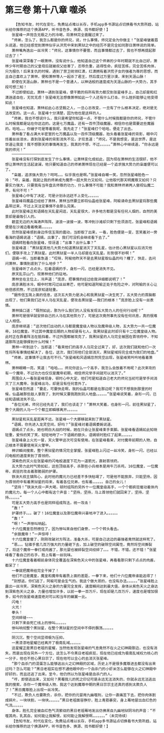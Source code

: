 # 第三卷 第十八章 噬杀
        【告知书友，时代在变化，免费站点难以长存，手机app多书源站点切换看书大势所趋，站长给你推荐的这个换源APP，听书音色多、换源、找书都好使！】
       张星峰一声饱含无极之力的冷喝，将萧林完全震醒过来了。
       “师弟，怎么了，我怎么都是你的师兄，说，什么事情，师兄定会为你做主！”张星峰皱着眉头说道，他已经感觉到萧林似乎从洪荒中来到黑狱之中的经历不是完全如同那日萧林说的简单。
       萧林嘴角逸出一丝冷笑：“师兄，这事情你不要管，而且事情都过去了，我也不想再提起那过去了！”
       张星峰深深看了一眼萧林，没有说什么，他知道自己这个师弟的少年时期就不比自己好，萧林少年时期自己的父皇母后就被叔父给害了，忍辱负重，逃得性命，疯狂苦练，完全苦练肉体，只为报仇！后来复仇的时候，遇到了禁卫统领红潇，红潇拥有着洪荒子女的强者为尊的思想，而且自己喜欢上了萧林，便和萧林等人一起杀了君王，然后度过万里沙漠，来到天涯山脉！
       即使在天涯山脉，萧林也不是一个普通人，以神话般的速度成为天涯山脉的一大势力，其手段可想二知！
       不过即使如此，萧林一遇到张星峰，便干脆的将所有势力都交到张星峰手上，自己却是和红潇逍遥自在，无忧无虑！张星峰无法想像萧林如此一个人还有什么打击，什么挫折能够让他变得如此！
       张星峰也知道，萧林如此心志坚毅之人，一旦心志改变，一旦有了什么根本决定，绝对是无法改变的。这一点，张星峰十分清楚，因为他也是这样的人。
       “师弟，我也不想说什么，我只是希望你知道一点，不管什么时候我都是你的师兄，不管什么时候我都是站在你这边的。这是七万魔晶，还有一百件顶级魔器，相信你也是需要这些魔器的。哈哈。。。你嫂子可是等着我呢，我先走了！”张星峰打个哈哈，便走了出去。
       萧林看了看占满大半密室的七万魔晶以及一百件顶级魔器，抬头看着张星峰的背影，眼中闪烁着丝丝泪水，直到张星峰的背影消失不见，才叹息道：“师兄，不是我想变，是这世界，是这世道让我变！我不想那天的事情再发生，我真的不想，不过。。。。。。”萧林心中继续道，“你永远是我的师兄！”
       ——————————————————
       张星峰没有打探到底发生了什么事情，让萧林变化成如此，因为现在萧林的生活很好，他不想让萧林的生活起波澜，他只要知道自己的师弟萧林现在已经是一个追求强大势力的枭雄便可以了。
       “枭雄，追求强大势力？呵呵。。。似乎我也是啊。”张星峰自嘲一笑，忽然张星峰脸色一冷：“哼，枭雄，我就让我的师弟成为魔界一超大势力又如何，让他取代那天明魔尊又如何？只要实力强大，只要我有当年盘古师尊的功力，什么事情不可能？我和萧林师弟两人傲视仙魔二界，有何不可！”
       张星峰心中有了决定，可是计划永远赶不上变化。。。。。。
       张星峰将魔晶已经给了萧林，萧林当然要立即将仙晶给张星峰，阿榆请命去黑狱星将那些魔晶带过来，不过上天注定事情不会那么完美。
       此时张星峰正和语嫣在天乱星闲逛，天乱星很大，许多地方都是没有任何人烟的，自然的美景却是最吸引人的。
       碧蓝无边的大海涛声阵阵，波浪一波接一波，等冲到沙滩却只剩下些须浪花，张星峰和语嫣便是在沙滩边看着晚潮。。。。。。
       忽然张星峰感到身边传信玉简的震动，当即取了出来，一看，脸色便是一变，苦笑着对一旁看海的语嫣说道：“语嫣，出事了，我们可没机会继续看下去了。”
       语嫣转脸看向张星峰，惊讶道：“出事？出什么事？”
       张星峰道：“黑狱星其他几大势力知道黑狱星消灭了天乱星，估计担心黑狱星以后消灭他们，便联手攻上了黑狱星。此时黑狱星一半人马却是在天乱星。形势很不妙啊！”
       语嫣一听，当即着急道：“哎呀，阿榆他昨天不是去黑狱星取仙晶的吗？糟了，快走，去问问萧林，事情到底到了什么地步？”
       张星峰听了点点头，拉着语嫣的手，身形一闪，已经是消失不见。
       原天乱宗山门，现萧林他们的驻地。
       萧林坐在主位上，冷声道：“庞彦，把事情的经过给我详细都说明了！”
       庞彦满脸冰冷，眼中时常闪过丝丝寒芒，他可是知道阿榆正处于危险之中，对阿榆的关心让他倍感煎熬，不过庞彦知道轻重。
       “据传信玉简上面的信息，这次五大势力是决心和我黑狱星一决生死了，五大势力的首脑都出现了，他们乘我们近半人马在天乱星，便攻击黑狱星——我们的根本！”庞彦脸上没有一丝表情。
       萧林插口道：“既然如此，那为什么我们的人没有发现五大势力人的任何行动呢？”
       萧林可是很早就安排自己的人马在其他势力了，可是这次竟然事先没有任何讯息，真的很难让人相信。
       庞彦继续道：“这次他们出动的人马都是魔皇级人物以及魔帝级人物，五大势力一共一位魔帝，16位魔皇。不过其中魔皇后期的人物却是有七人。我黑狱星此时却只有十二位魔皇级人物。此时正在靠着阵法在抵挡着，不过外围都被攻克了，我黑狱星的人马完全被困在首领府中，不知道那阵法能够撑到什么时候！”
       萧林一听到这个，当即道：“看来他们的高手人马完全过来了，好，这次我们就和他们一次性将所有事情给解决了，各位，这次，我们将他们全部消灭，黑狱星域将完全成为我们的地盘。”
       “师弟，这事情不让我去可不行。”张星峰和风语嫣忽然凭空出现，张星峰笑吟吟地看着萧林。
       萧林眼睛一亮，笑道：“哈哈。。。师兄你这么一个高手，我怎么会放着不用呢？此次来攻的有一个魔帝，不过功力也仅仅是魔帝初期，相信师兄举手间就可以消灭了。”
       周围众人一看张星峰现身，顿时心中大定，他们可是知道自己老大的师兄当初可是举手间消灭了三大魔帝，张星峰出马，却是没有任何意外了。
       张星峰忽然道：“要走，可要快走啊，我的仙晶可都是在那边呢？我可不想我到那里的时候，仙晶被那些敌人拿跑了，到时候又要我跑到别人地盘。。。。。。”张星峰说笑着，身形一闪，已经和语嫣消失不见。
       “各位兄弟，师兄已经先走了，我们也该走了！”萧林大笑着，也身形一闪，前往黑狱星了，整个大殿的人马一个个都立即瞬移离开。。。。。。
       ——————————————————————————————————
       黑狱星和天乱星距离不远，张星峰一个大挪移就来到了黑狱星。
       “语嫣，你先进入龙灵空间，好吗？”张星峰对着语嫣委婉说道。
       语嫣点了点头，她也明白大战的时候，她在只会让张星峰束手束脚。张星峰看语嫣如此知晓轻重，爱怜的笑了笑，轻轻地吻了一下语嫣的额头，语嫣顿时脸红了起来。。。。。。
       张星峰身上火光一冒，天火擎甲这次可没有使用，在张星峰看来，对付魔帝前期的人物，自己根本不需要使用天火擎甲。
       神识瞬间搜索，整个黑狱星的情况完全掌握，张星峰脸上闪过一丝冷笑，身形一闪，已经以闪电般的速度来到了首领府。
       深紫色的天火在张星峰的闪电般速度下花为一道箭光，直射首领府。
       五大势力此时气势如虹，这些顶级高手，杀那些小兵根本是用牛刀杀鸡，16位魔皇，一位魔帝，疯狂的攻击着那脆弱的护罩。
       铁泱大叔主镇阵心，此时他的魔元力已经差不多快枯竭了，可是他不能放弃，只能坚持，因为首领府中有着黑狱星的将来，有着各位兄弟，也有着。。。。。。自己的女儿！
       “坚持！”铁泱大叔一声大喝，顿时组阵的另外十一位魔皇级高手，一个个都疯狂催动着体内的魔元力，每一个人心中都有这个声音：“坚持，坚持，马上首领他们就回来了，坚持，坚持。。。。。。”
       可是五大势力高手也是同样组成阵法，统一攻击！
       “轰！”
       护罩终于。。。破了！16位魔皇以及那位魔帝兴奋地冲了进入。。。。。。
       “轰！”
       “啊！”一声惨叫响起。
       十六位魔皇忽然楞住了，因为惨叫来自他们身旁，一个个转头看去。
       “余狼魔帝！”一声惊呼！
       十六位魔皇傻了，刚刚攻破对方阵法，准备大杀，可是自己这边的最强者竟然就这样死了。
       “恩。。。钻锥手套几百万强大的力量砸下去，加上破空的破除空间属性，竟然将空间撕裂了，将这个魔帝一拳打成肉酱了，那元婴也被碎裂空间绞碎了。。。不错，不错，还不错！”张星峰看了看自己的右手，脸上有着一丝玩味。
       十六位魔皇看着眼前身体完全覆盖在深紫色天火中的张星峰，再看看那只剩下点点的肉酱，都呆了！
       一拳就把魔帝给完全干掉了！
       他们不过是魔皇，魔皇和魔帝有着质上面的差距，一拳下来，他们十六位魔帝谁能逃得了！
       “别想逃，你们逃了，阿榆可是会生气的。我这个做大哥的，也没有办法。。。。。。”张星峰脸上露出一丝冷笑，深紫色天火之身的力量完全发挥，速度瞬间达到最大值，身体从紫色天火之身达到深紫色天火之身，力量也增加许多，以前一拳一百万斤，现在却是几百万斤，速度也是增加很多，如今的张星峰速度绝对可以和当年的螭翼一比。
       闪电！
       火光！
       拳头！
       空间碎缝~~~
       只剩下来自死亡线上的惨叫。。。。。。
       惨叫响彻整个黑狱星，在整个黑狱星的空间中不停的飘荡。。。。。。
       ————————————————————————
       阴沉沉，整个空间显得极为压抑。
       一黑漆漆地星耀已经离开了极南乱域。。。。。。
       这星耀正是黑日老祖的星耀，当然他发现张星峰的气息竟然不在火之幻神殿那边，也没有消失，而是出现在另外一个方位，这怎么不令黑日老祖疯狂，现在他已经成为极南乱域权力核心的一分子，他也不担心黑日宗了，现在他可以全心的去消灭张星峰。
       “那个血杀门的混蛋怎么能够逃出火之幻神殿的区域，历史上不是很多魔尊进去都没有出来过吗？怎么可能？“黑日老祖实在想不通他眼中的一个血杀门的小虾米怎么能够在火之幻神殿中好好的，而且还逃了出来。至今，他仍然以为张星峰是血杀门的人。
       “哼，即使逃出来，又如何？黑罨我儿的死之印记可是永远无法消失的，你就永远无法逃出我的搜索，杀你一个魔帝级人物，我这个达到魔尊中期的黑日宗宗主还真的感到太欺负人了！”黑日魔尊脸上出现一丝冷笑。
       “不过，欺负人也要欺负，杀你，把你的元婴用九幽噬刑，让你一直痛苦下去，把你肉体割成碎片，一块块割，一块块。。。。。。”黑日老祖面容狰狞，脸上青筋暴突，身上蓦地冒出血红色的气流。。。。。。
       身体，脸孔完全被血红色气流萦绕的黑日老祖蓦地发出仿佛来自九幽地狱阴冷的声音：“不噬其肉，乳其血，如何能让我解恨，如何能让我解恨啊。。。。。。。”（未完待续）
       【告知书友，时代在变化，免费站点难以长存，手机app多书源站点切换看书大势所趋，站长给你推荐的这个换源APP，听书音色多、换源、找书都好使！】